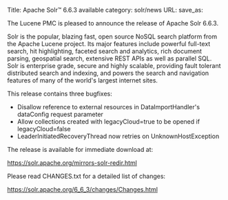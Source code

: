 Title: Apache Solr™ 6.6.3 available
category: solr/news
URL: 
save_as: 

The Lucene PMC is pleased to announce the release of Apache Solr 6.6.3.

Solr is the popular, blazing fast, open source NoSQL search platform from the
Apache Lucene project. Its major features include powerful full-text search,
hit highlighting, faceted search and analytics, rich document parsing,
geospatial search, extensive REST APIs as well as parallel SQL. Solr is
enterprise grade, secure and highly scalable, providing fault tolerant
distributed search and indexing, and powers the search and navigation features
of many of the world's largest internet sites.

This release contains three bugfixes:

 * Disallow reference to external resources in DataImportHandler's dataConfig request parameter
 * Allow collections created with legacyCloud=true to be opened if legacyCloud=false
 * LeaderInitiatedRecoveryThread now retries on UnknownHostException

The release is available for immediate download at:

  <https://solr.apache.org/mirrors-solr-redir.html>

Please read CHANGES.txt for a detailed list of changes:

  <https://solr.apache.org/6_6_3/changes/Changes.html>

